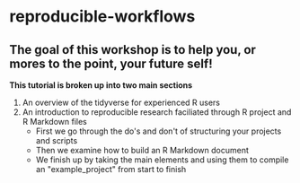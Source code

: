# reproducible-workflows

## The goal of this workshop is to help you, or mores to the point, your future self!

**This tutorial is broken up into two main sections**

1. An overview of the tidyverse for experienced R users
2. An introduction to reproducible research faciliated through R project and R Markdown files
    + First we go through the do's and don't of structuring your projects and scripts
    + Then we examine how to build an R Markdown document
    + We finish up by taking the main elements and using them to compile an "example_project" from start to finish
    




